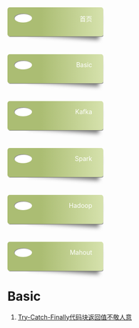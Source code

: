 <style>
.box {
  width: 15%;
  min-width: 150px;
  display: block;
  height: 50px;
  position: relative;
  border-radius: 5px;
  background: linear-gradient(to right, #abbd73 35%, #d6e2ad 100%);
  margin-bottom: 40px;
  padding: 15px 25px 0 40px;
  color: darkslategray;
  box-shadow: 1px 2px 1px -1px #777;
  transition: background 200ms ease-in-out;
  text-align:right;
}

.box a{color:#fff;text-decoration:none;}

.shadow {
  position: relative;
}
.shadow:before {
  z-index: -1;
  position: absolute;
  content: "";
  bottom: 13px;
  right: 7px;
  width: 75%;
  top: 0;
  box-shadow: 0 15px 10px #777;
  -webkit-transform: rotate(4deg);
          transform: rotate(4deg);
  transition: all 150ms ease-in-out;
}

.box:hover {
  background: linear-gradient(to right, #abbd73 0%, #abbd73 100%);
}

.shadow:hover::before {
  -webkit-transform: rotate(0deg);
          transform: rotate(0deg);
  bottom: 20px;
  z-index: -10;
}

.circle {
  position: absolute;
  top: 14px;
  left: 15px;
  border-radius: 50%;
  box-shadow: inset 1px 1px 1px 0px rgba(0, 0, 0, 0.5), inset 0 0 0 25px white;
  width: 20px;
  height: 20px;
  display: inline-block;
  text-align:right;
  padding:0 20px 0 0;
}
</style>
<div class="nav-container">
  <div class="box shadow">
    <a href="/JavaCook/">首页</a>
    <div class="circle"></div>
  </div>
  <div class="box shadow">
    <a href="/JavaCook/doc/basic">Basic</a>
    <div class="circle"></div>
  </div>
  <div class="box shadow">
    <a href="/JavaCook/doc/safka">Kafka</a>
    <div class="circle"></div>
  </div>
  <div class="box shadow">
    <a href="/JavaCook/doc/spark">Spark</a>
    <div class="circle"></div>
  </div>
  <div class="box shadow">
      <a href="/JavaCook/doc/hadoop">Hadoop</a>
      <div class="circle"></div>
  </div>
  <div class="box shadow">
      <a href="/JavaCook/doc/mahout">Mahout</a>
      <div class="circle"></div>
  </div>
  <div style="text-align:center;clear:both;">
  </div>
</div>

# Basic
1. <a href='./exception/TryCatchBlock'>Try-Catch-Finally代码块返回值不敬人意</a>